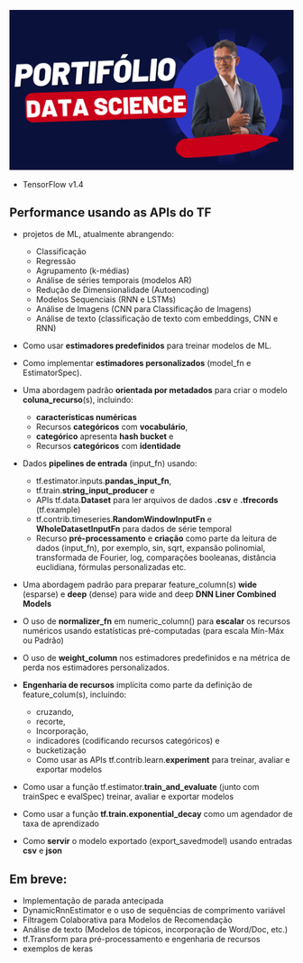 ![.](card-youtube-new.png)

- TensorFlow v1.4

## Performance usando as APIs do TF

* projetos de ML, atualmente abrangendo:
  * Classificação
  * Regressão
  * Agrupamento (k-médias)
  * Análise de séries temporais (modelos AR)
  * Redução de Dimensionalidade (Autoencoding)
  * Modelos Sequenciais (RNN e LSTMs)
  * Análise de Imagens (CNN para Classificação de Imagens)
  * Análise de texto (classificação de texto com embeddings, CNN e RNN)
* Como usar **estimadores predefinidos** para treinar modelos de ML.
  
* Como implementar **estimadores personalizados** (model_fn e EstimatorSpec).

* Uma abordagem padrão **orientada por metadados** para criar o modelo **coluna_recurso**(s), incluindo:
  * **características numéricas**
  * Recursos **categóricos** com **vocabulário**,
  * **categórico** apresenta **hash bucket** e
  * Recursos **categóricos** com **identidade**

* Dados **pipelines de entrada** (input_fn) usando:
  * tf.estimator.inputs.**pandas_input_fn**,
  * tf.train.**string_input_producer** e
  * APIs tf.data.**Dataset** para ler arquivos de dados **.csv** e **.tfrecords** (tf.example)
  * tf.contrib.timeseries.**RandomWindowInputFn** e **WholeDatasetInputFn** para dados de série temporal
  * Recurso **pré-processamento** e **criação** como parte da leitura de dados (input_fn), por exemplo, sin, sqrt, expansão polinomial, transformada de Fourier, log, comparações booleanas, distância euclidiana, fórmulas personalizadas etc.

* Uma abordagem padrão para preparar feature_column(s) **wide** (esparse) e **deep** (dense) para wide and deep **DNN Liner Combined Models**

* O uso de **normalizer_fn** em numeric_column() para **escalar** os recursos numéricos usando estatísticas pré-computadas (para escala Mín-Máx ou Padrão)

* O uso de **weight_column** nos estimadores predefinidos e na métrica de perda nos estimadores personalizados.

* **Engenharia de recursos** implícita como parte da definição de feature_colum(s), incluindo:
  * cruzando,
  * recorte,
  * Incorporação,
  * indicadores (codificando recursos categóricos) e
  * bucketização
  * Como usar as APIs tf.contrib.learn.**experiment** para treinar, avaliar e exportar modelos

* Como usar a função tf.estimator.**train_and_evaluate** (junto com trainSpec e evalSpec) treinar, avaliar e exportar modelos

* Como usar a função **tf.train.exponential_decay** como um agendador de taxa de aprendizado

* Como **servir** o modelo exportado (export_savedmodel) usando entradas **csv** e **json**

## Em breve:
* Implementação de parada antecipada
* DynamicRnnEstimator e o uso de sequências de comprimento variável
* Filtragem Colaborativa para Modelos de Recomendação
* Análise de texto (Modelos de tópicos, incorporação de Word/Doc, etc.)
* tf.Transform para pré-processamento e engenharia de recursos
* exemplos de keras
